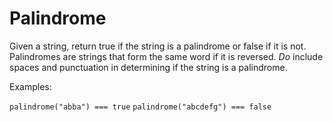 # Palindrome

Given a string, return true if the string is a palindrome or false if it is not. Palindromes are strings that form the same word if it is reversed. _Do_ include spaces and punctuation in determining if the string is a palindrome.

Examples:

`palindrome("abba") === true`
`palindrome("abcdefg") === false`
